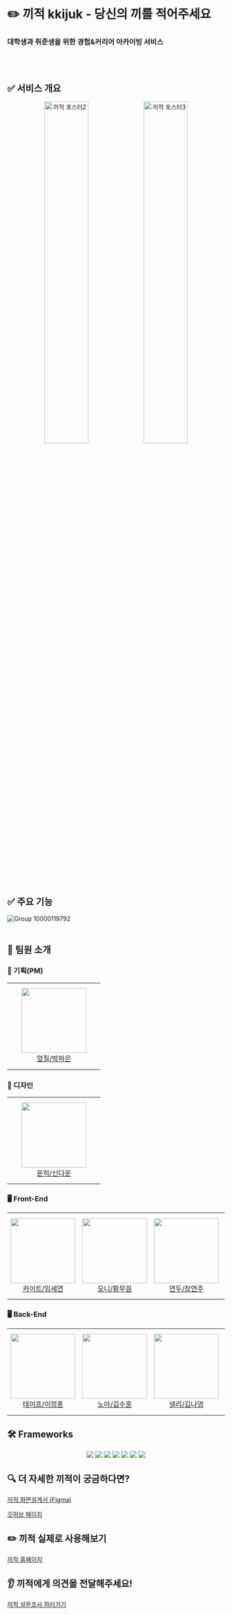# ✏️ 끼적 kkijuk - 당신의 끼를 적어주세요 

### 대학생과 취준생을 위한 경험&커리어 아카이빙 서비스
<br/><br/>

## ✅ 서비스 개요
<p align="center">
  <img src="https://github.com/user-attachments/assets/31604aa9-62ed-42ad-9102-65cedaa30e72" alt="끼적 포스터2" width="45%" />
  <img src="https://github.com/user-attachments/assets/8bfd1da4-5353-482b-a646-080918fa7478" alt="끼적 포스터3" width="45%" />
</p>



<br/><br/>
 ## ✅ 주요 기능
 ![Group 10000119792](https://github.com/user-attachments/assets/70c9b31f-2289-47a4-9caf-213d606f0ad9)
 <br/><br/>
 
 ## 🙆 팀원 소개
 ### 📑 기획(PM)
<table>
<tr height="200px">
        <td align="center" width="200px">
            <a href="https://github.com/Younkyum"><img height="150px" width="150px" src=""/></a>
            <br />
            <a href="https://github.com/b14nc444">엎질/박하은</a>
			<br />
        </td>
    </tr>
  </table>

### 🎨 디자인
<table>
<tr height="200px">
        <td align="center" width="200px">
            <img height="150px" width="150px" src=""/>
            <br />
            <a href="https://github.com/noowad-s">운히/신다운</a>
			<br />
        </td>
    </tr>
  </table>

### 🖥️ Front-End
<table>
<tr height="200px">
        <td align="center" width="200px">
            <a href="https://github.com/josushell"><img height="150px" width="150px" src=""/></a>
            <br />
            <a href="https://github.com/cinsy26">카이트/임세연</a>
			<br />
        </td>
          <td align="center" width="200px">
            <a href="https://github.com/bome24"><img height="150px" width="150px" src=""/></a>
            <br />
            <a href="https://github.com/codmoni">모니/황무원</a>
			<br />
        </td>
          <td align="center" width="200px">
            <a href="https://github.com/Younkyum"><img height="150px" width="150px" src=""/></a>
            <br />
            <a href="https://github.com/yeondub1121">연두/장연주</a>
            <br />
        </td>
          <td align="center" width="200px">
            <a href="https://github.com/bome24"><img height="150px" width="150px" src=""/></a>
            <br />
            <a href="https://github.com/fuzzyter">퍼지/김나은</a>
			<br />
        </td>
    </tr>
  </table>

### 🖥️ Back-End
<table>
<tr height="200px">
        <td align="center" width="200px">
            <a href="https://github.com/Dawon00"><img height="150px" width="150px" src=""/></a>
            <br />
            <a href="https://github.com/tape4">테이프/이정훈</a>
			<br />
                </td>
          <td align="center" width="200px">
            <a href="https://github.com/SeongEon-Kim"><img height="150px" width="150px" src=""/></a>
            <br />
            <a href="https://github.com/Suhun0331">노아/김수훈</a>
			<br />
        </td>
          </td>
          <td align="center" width="200px">
            <a href="https://github.com/bik1111"><img height="150px" width="150px" src=""/></a>
            <br />
            <a href="https://github.com/nanna29">넬리/김나영</a>
            <br />
        </td>
          <td align="center" width="200px">
            <a href="https://github.com/bome24"><img height="150px" width="150px" src=""/></a>
            <br />
            <a href="https://github.com/hyeonda02">사이다/강다현</a>
			<br />
        </td>
    </tr>
  </table>

## 🛠 Frameworks
<div align=center> 
  <img src="https://img.shields.io/badge/java-007396?style=for-the-badge&logo=java&logoColor=white">
  <img src="https://img.shields.io/badge/mysql-4479A1?style=for-the-badge&logo=mysql&logoColor=white">
  <img src="https://img.shields.io/badge/spring-6DB33F?style=for-the-badge&logo=spring&logoColor=white"> 
  <img src="https://img.shields.io/badge/amazonaws-232F3E?style=for-the-badge&logo=amazonaws&logoColor=white">
  <img src="https://img.shields.io/badge/github-181717?style=for-the-badge&logo=github&logoColor=white">
  <img src="https://img.shields.io/badge/docker-2496ED?style=for-the-badge&logo=docker&logoColor=white">
  <img src="https://img.shields.io/badge/nginx-009639?style=for-the-badge&logo=nginx&logoColor=white">
  
  
  
</div>

## 🔍 더 자세한 끼적이 궁금하다면?
[끼적 화면설계서 (Figma)](https://www.figma.com/design/5jHCwkgafgR2OOd1M52ny6/끼적-화면설계서-(공유용)?node-id=0-1&t=oUZq3stnwqG4CSWa-1)

[깃허브 페이지](https://github.com/kkijuk)


## ✏️ 끼적 실제로 사용해보기
[끼적 홈페이지](https://www.kkijuk.com/)


## 👂 끼적에게 의견을 전달해주세요!
[끼적 설문조사 하러가기](https://forms.gle/gBGTa7zGFs9m9xXJ6)
